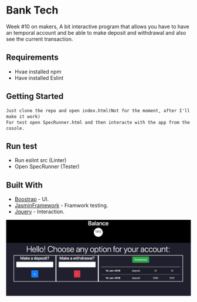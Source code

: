 # Bank Tech

Week #10 on makers, A bit interactive program that allows you have to have an temporal account
and be able to make deposit and withdrawal and also see the current transaction.

## Requirements
- Hvae installed npm
- Have installed Eslint

## Getting Started
```
Just clone the repo and open index.html(Not for the moment, after I'll make it work)
For test open SpecRunner.html and then interacte with the app from the cosole.
```
## Run test

- Run eslint src (Linter)
- Open SpecRunner (Tester)

## Built With

* [Boostrap](https://getbootstrap.com) - UI.
* [JasminFramework](https://jasmine.github.io) - Framwork testing.
* [Jquery](https://jquery.com/upgrade-guide/3.0/) - Interaction.

![Index](img/index.png)
